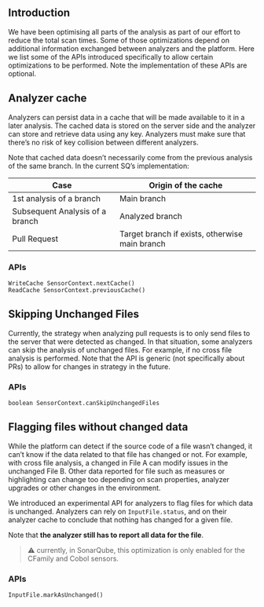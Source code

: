 ## Introduction

We have been optimising all parts of the analysis as part of our effort to reduce the total scan times. Some of those optimizations depend on additional information exchanged
between analyzers and the platform. Here we list some of the APIs introduced specifically to allow certain optimizations to be performed. Note the implementation of these APIs are
optional.

## Analyzer cache

Analyzers can persist data in a cache that will be made available to it in a later analysis. The cached data is stored on the server side and the analyzer can store and retrieve data using any key.
Analyzers must make sure that there’s no risk of key collision between different analyzers.

Note that cached data doesn’t necessarily come from the previous analysis of the same branch. In the current SQ’s implementation:

| Case | Origin of the cache
| --- |---------------------|
| 1st analysis of a branch | Main branch         |
| Subsequent Analysis of a branch | Analyzed  branch    |
| Pull Request | Target branch if exists, otherwise main branch |

### APIs

```
WriteCache SensorContext.nextCache()
ReadCache SensorContext.previousCache()
```

## Skipping Unchanged Files

Currently, the strategy when analyzing pull requests is to only send files to the server that were detected as changed. In that situation, some analyzers can skip the analysis of
unchanged files. For example, if no cross file analysis is performed. Note that the API is generic (not specifically about PRs) to allow for changes in strategy in the future.

### APIs

```
boolean SensorContext.canSkipUnchangedFiles
```

## Flagging files without changed data

While the platform can detect if the source code of a file wasn’t changed, it can’t know if the data related to that file has changed or not. For example, with cross file analysis,
a changed in File A can modify issues in the unchanged File B. Other data reported for file such as measures or highlighting can change too depending on scan properties, analyzer
upgrades or other changes in the environment.

We introduced an experimental API for analyzers to flag files for which data is unchanged. Analyzers can rely on `InputFile.status`, and on their analyzer cache to conclude that
nothing has changed for a given file.

Note that **the analyzer still has to report all data for the file**.

> :warning: currently, in SonarQube, this optimization is only enabled for the CFamily and Cobol sensors.
### APIs

```
InputFile.markAsUnchanged()
```

